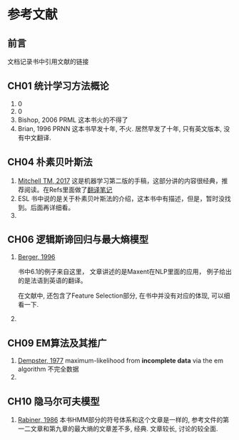 # 参考文献

## 前言

文档记录书中引用文献的链接

## CH01 统计学习方法概论

1. 0
1. 0
1. Bishop, 2006 PRML 这本书火的不得了
1. Brian, 1996 PRNN 这本书早发十年, 不火. 居然早发了十年, 只有英文版本, 没有中文翻译. 

## CH04 朴素贝叶斯法

1. [Mitchell TM, 2017](http://www.cs.cmu.edu/~tom/mlbook/NBayesLogReg.pdf)
   这是机器学习第二版的手稿，这部分讲的内容很经典，推荐阅读。在Refs里面做了[翻译笔记](r_0401.md)
1. ESL
   书中说的是关于朴素贝叶斯法的介绍，这本书中有描述，但是，暂时没找到。后面再详细看。
1. 

## CH06 逻辑斯谛回归与最大熵模型

1. [Berger, 1996](http://www.cs.cornell.edu/courses/cs5740/2016sp/resources/maxent.pdf)

   书中6.1的例子来自这里， 文章讲述的是Maxent在NLP里面的应用， 例子给出的是法语到英语的翻译。 

   在文献中, 还包含了Feature Selection部分, 在书中并没有对应的体现, 可以细看一下.

1. 

## CH09 EM算法及其推广

1. [Dempster, 1977](http://web.mit.edu/6.435/www/Dempster77.pdf)
   maximum-likelihood from **incomplete data** via the em algorithm
   不完全数据
1. 

## CH10 隐马尔可夫模型

1. [Rabiner, 1986](https://www.cs.umb.edu/~rvetro/vetroBioComp/HMM/Rabiner1986%20An%20Introduction%20to%20Hidden%20Markov%20Models.pdf)
   本书HMM部分的符号体系和这个文章是一样的, 参考文件的第一二文章和第九章的最大熵的文章差不多, 经典. 文章较长, 讨论的较全面.